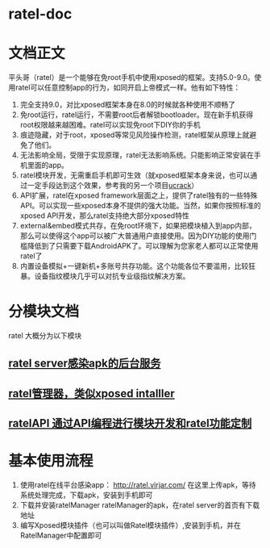 # ratel-doc

# 文档正文
平头哥（ratel）是一个能够在免root手机中使用xposed的框架。支持5.0-9.0。使用ratel可以任意控制app的行为，如同开启上帝模式一样。他有如下特性：

1. 完全支持9.0，对比xposed框架本身在8.0的时候就各种使用不顺畅了
2. 免root运行，ratel运行，不需要root后者解锁bootloader。现在新手机获得root权限越来越困难。ratel可以实现免root下DIY你的手机
3. 痕迹隐藏，对于root，xposed等常见风险操作检测，ratel框架从原理上就避免了他们。
4. 无法影响全局，受限于实现原理，ratel无法影响系统。只能影响正常安装在手机里面的app。
5. ratel模块开发，无需重启手机即可生效（就xposed框架本身来说，也可以通过一定手段达到这个效果，参考我的另一个项目[ucrack](https://gitee.com/virjar/ucrack)）
6. API扩展，ratel在xposed framework层面之上，提供了ratel独有的一些特殊API。可以实现一些xposed本身不提供的强大功能。当然，如果你按照标准的xposed API开发，那么ratel支持绝大部分xposed特性
7. external&embed模式共存，在免root环境下，如果把模块植入到app内部，那么可以使得这个app可以被广大普通用户直接使用。因为DIY功能的使用门槛降低到了只需要下载AndroidAPK了。可以理解为您家老人都可以正常使用ratel了
9. 内置设备模拟+一键新机+多账号共存功能。这个功能各位不要滥用，比较狂暴。设备指纹模块几乎可以对抗专业级指纹解决方案。

# 分模块文档
ratel 大概分为以下模块

## [ratel server感染apk的后台服务](2.ratelServer.md)
## [ratel管理器，类似xposed intalller](3.ratelManager.md)
## [ratelAPI 通过API编程进行模块开发和ratel功能定制](4.ratelAPI.md)

# 基本使用流程
1. 使用ratel在线平台感染app： http://ratel.virjar.com/
在这里上传apk，等待系统处理完成，下载apk，安装到手机即可
2. 下载并安装ratelManager
ratelManager的apk，在ratel server的首页有下载地址
3. 编写Xposed模块插件（也可以叫做Ratel模块插件）,安装到手机，并在RatelManager中配置即可


